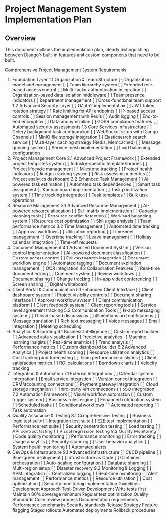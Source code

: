 # Project Management System Implementation Plan

## Overview
This document outlines the implementation plan, clearly distinguishing between Django's built-in features and custom components that need to be built.

Comprehensive Project Management System Requirements
1. Foundation Layer
1.1 Organization & Team Structure
[-] Organization model and management
[-] Team hierarchy system
[ ] Extended role-based access control
[ ] Multi-factor authentication integration
[ ] Organization-based data isolation middleware
[ ] Team presence indicators
[ ] Department management
[ ] Cross-functional team support
1.2 Advanced Security Layer
[ ] OAuth2 implementation
[ ] JWT token rotation strategy
[ ] Rate limiting for API endpoints
[ ] IP-based access controls
[ ] Session management with Redis
[ ] Audit logging
[ ] End-to-end encryption
[ ] Data anonymization
[ ] GDPR compliance features
[ ] Automated security assessments
1.3 Core Services Infrastructure
[ ] Celery background task configuration
[ ] WebSocket setup with Django Channels
[ ] MinIO file storage integration
[ ] Elasticsearch search service
[ ] Multi-layer caching strategy (Redis, Memcached)
[ ] Message queuing system
[ ] Service mesh implementation
[ ] Load balancing configuration
2. Project Management Core
2.1 Advanced Project Framework
[ ] Extended project templates system
[ ] Industry-specific template libraries
[ ] Project lifecycle management
[ ] Milestone tracking
[ ] Project health indicators
[ ] Budget tracking system
[ ] Risk assessment metrics
[ ] Project analytics dashboard
2.2 Enhanced Task Management
[ ] AI-powered task estimation
[ ] Automated task dependencies
[ ] Smart task assignment
[ ] Kanban board implementation
[ ] Task prioritization system
[ ] Time tracking integration
[ ] Task templates
[ ] Bulk task operations
3. Resource Management
3.1 Advanced Resource Management
[ ] AI-powered resource allocation
[ ] Skill matrix implementation
[ ] Capacity planning tools
[ ] Resource conflict detection
[ ] Workload balancing system
[ ] Resource cost optimization
[ ] Skills gap analysis
[ ] Team performance metrics
3.2 Time Management
[ ] Automated time tracking
[ ] Approval workflows
[ ] Utilization reporting
[ ] Timesheet management
[ ] Overtime tracking
[ ] Leave management
[ ] Holiday calendar integration
[ ] Time-off requests
4. Document Management
4.1 Advanced Document System
[ ] Version control implementation
[ ] AI-powered document classification
[ ] Custom access control
[ ] Full-text search integration
[ ] Document workflow engine
[ ] Automated tagging
[ ] Document expiration management
[ ] OCR integration
4.2 Collaboration Features
[ ] Real-time document editing
[ ] Comment system
[ ] Review workflows
[ ] Document sharing
[ ] Change tracking
[ ] In-app video conferencing
[ ] Screen sharing
[ ] Digital whiteboard
5. Client Portal & Communication
5.1 Enhanced Client Interface
[ ] Client dashboard system
[ ] Project visibility controls
[ ] Document sharing interface
[ ] Approval workflow system
[ ] Client communication platform
[ ] Client feedback system
[ ] Client reporting tools
[ ] Service level agreement tracking
5.2 Communication Tools
[ ] In-app messaging system
[ ] Thread-based discussions
[ ] @mentions and notifications
[ ] Message translation
[ ] Rich text messaging
[ ] Voice messages
[ ] Email integration
[ ] Meeting scheduling
6. Analytics & Reporting
6.1 Business Intelligence
[ ] Custom report builder
[ ] Advanced data visualization
[ ] Predictive analytics
[ ] Machine learning insights
[ ] Real-time analytics
[ ] Trend analysis
[ ] Performance metrics
[ ] Custom dashboard builder
6.2 Advanced Analytics
[ ] Project health scoring
[ ] Resource utilization analytics
[ ] Cost tracking and forecasting
[ ] Team performance analytics
[ ] Client satisfaction metrics
[ ] ROI calculations
[ ] Burndown charts
[ ] Velocity tracking
7. Integration & Automation
7.1 External Integrations
[ ] Calendar system integration
[ ] Email service integration
[ ] Version control integration
[ ] CRM/accounting connections
[ ] Payment gateway integration
[ ] Cloud storage integration
[ ] Third-party API connections
[ ] SSO integration
7.2 Automation Framework
[ ] Visual workflow automation
[ ] Custom trigger system
[ ] Business rules engine
[ ] Enhanced notification system
[ ] Scheduled tasks
[ ] Conditional workflows
[ ] Automated reporting
[ ] Task automation
8. Quality Assurance & Testing
8.1 Comprehensive Testing
[ ] Business logic test suite
[ ] Integration test suite
[ ] E2E test implementation
[ ] Performance test suite
[ ] Security penetration testing
[ ] Load testing
[ ] API contract testing
[ ] Visual regression testing
8.2 Quality Monitoring
[ ] Code quality monitoring
[ ] Performance monitoring
[ ] Error tracking
[ ] Usage analytics
[ ] Security scanning
[ ] User behavior analytics
[ ] System health monitoring
[ ] Automated alerts
9. DevOps & Infrastructure
9.1 Advanced Infrastructure
[ ] CI/CD pipeline
[ ] Blue-green deployment
[ ] Infrastructure as Code
[ ] Container orchestration
[ ] Auto-scaling configuration
[ ] Database sharding
[ ] Multi-region setup
[ ] Disaster recovery
9.2 Monitoring & Logging
[ ] APM integration
[ ] Centralized logging
[ ] Real-time monitoring
[ ] Alert management
[ ] Performance metrics
[ ] Resource utilization
[ ] Cost optimization
[ ] Security monitoring
Implementation Guidelines
Development Approach
Test-Driven Development
Write tests first
Maintain 80% coverage minimum
Regular test optimization
Quality Standards
Code review process
Documentation requirements
Performance benchmarks
Security standards
Release Strategy
Feature flagging
Staged rollouts
Automated deployments
Rollback procedures